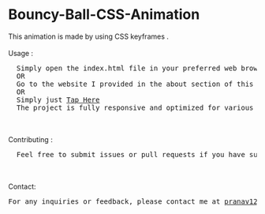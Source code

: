 # Bouncy-Ball-CSS-Animation
This animation is made by using CSS keyframes  .
<br><br>
Usage : 
<pre>
  Simply open the index.html file in your preferred web browser to see the This animation in action.
  OR
  Go to the website I provided in the about section of this repository.
  OR
  Simply just <a href="https://pranav89624.github.io/Bouncy-Ball-CSS-Animation/" target="_blank">Tap Here</a>
  The project is fully responsive and optimized for various screen sizes.
</pre>
<br><br>
Contributing : 
<pre>
  Feel free to submit issues or pull requests if you have suggestions or improvements. Contributions are welcome! 
</pre>
<br><br>
Contact: 
<pre>
For any inquiries or feedback, please contact me at <a href="mailto:pranav12340987@gmail.com">pranav12340987@gmail.com</a>.
</pre>
